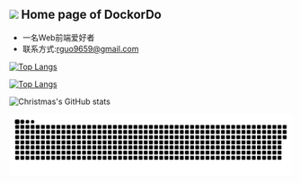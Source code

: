 ## <img height="40" src="https://raw.githubusercontent.com/innng/innng/master/assets/kyubey.gif"/> Home page of DockorDo



- 一名Web前端爱好者
- 联系方式:rguo9659@gmail.com
  
[![Top Langs](https://github-readme-stats.vercel.app/api/top-langs/?username=DockorDo)](https://github.com/DockorDo/github-readme-stats)

[![Top Langs](https://github-readme-stats.vercel.app/api/top-langs/?username=DockorDo&layout=compact)](https://github.com/DockorDo/github-readme-stats)

![Christmas's GitHub stats](https://github-readme-stats.vercel.app/api?username=Christmas&show_icons=true&theme=tokyonight)

![Snake animation](https://raw.githubusercontent.com/DockorDo/DockorDo/output/github-contribution-grid-snake.svg)
